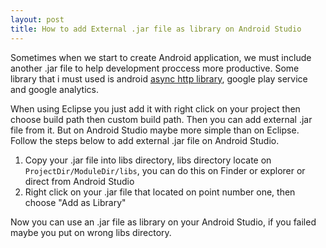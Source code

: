 ```yaml
---
layout: post
title: How to add External .jar file as library on Android Studio
---
```

Sometimes when we start to create Android application, we must include another .jar file to help development proccess more productive. Some library that i must used is android [async http library](https://github.com/loopj/android-async-http), google play service and google analytics.

When using Eclipse you just add it with right click on your project then choose build path then custom build path. Then you can add external .jar file from it. But on Android Studio maybe more simple than on Eclipse. Follow the steps below to add external .jar file on Android Studio.

1. Copy your .jar file into libs directory, libs directory locate on `ProjectDir/ModuleDir/libs`, you can do this on Finder or explorer or direct from Android Studio
2. Right click on your .jar file that located on point number one, then choose "Add as Library"

Now you can use an .jar file as library on your Android Studio, if you failed maybe you put on wrong libs directory.
